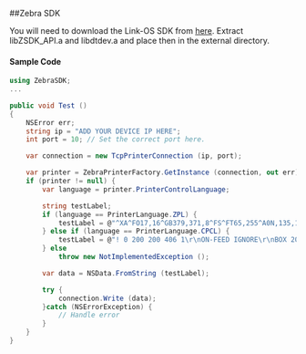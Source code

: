 ##Zebra SDK

You will need to download the Link-OS SDK from [here](http://www.zebra.com/us/en/products-services/software/link-os/link-os-sdk.html).  Extract libZSDK_API.a and libdtdev.a and place then in the external directory.


#### Sample Code

```csharp
using ZebraSDK;
...

public void Test ()
{
	NSError err;
	string ip = "ADD YOUR DEVICE IP HERE";
	int port = 10; // Set the correct port here.

	var connection = new TcpPrinterConnection (ip, port);

	var printer = ZebraPrinterFactory.GetInstance (connection, out err);
	if (printer != null) {
		var language = printer.PrinterControlLanguage;

		string testLabel;
		if (language == PrinterLanguage.ZPL) {
			testLabel = @"^XA^FO17,16^GB379,371,8^FS^FT65,255^A0N,135,134^FDTEST^FS^XZ";
		} else if (language == PrinterLanguage.CPCL) {
			testLabel = @"! 0 200 200 406 1\r\nON-FEED IGNORE\r\nBOX 20 20 380 380 8\r\nT 0 6 137 177 TEST\r\nPRINT\r\n";
		} else
			throw new NotImplementedException ();

		var data = NSData.FromString (testLabel);

		try {
			connection.Write (data);
		}catch (NSErrorException) {
			// Handle error
		}
	}
}
```
